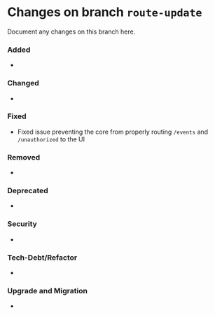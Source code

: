 # Changes on branch `route-update`
Document any changes on this branch here.
### Added
-

### Changed
-

### Fixed
- Fixed issue preventing the core from properly routing `/events` and `/unauthorized` to the UI

### Removed
-

### Deprecated
-

### Security
-

### Tech-Debt/Refactor
-

### Upgrade and Migration
-
